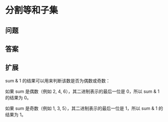 # 分割等和子集
## 问题

## 答案


## 扩展
sum & 1 的结果可以用来判断该数是否为偶数或奇数：

如果 sum 是偶数（例如 2, 4, 6），其二进制表示的最后一位是 0，所以 sum & 1 的结果为 0。

如果 sum 是奇数（例如 1, 3, 5），其二进制表示的最后一位是 1，所以 sum & 1 的结果为 1。